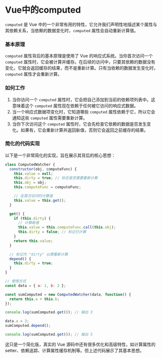 # Vue中的computed

`computed` 是 Vue 中的一个非常有用的特性，它允许我们声明性地描述某个属性与其依赖关系，当依赖的数据变化时，`computed` 属性会自动重新计算值。

### **基本原理**
`computed` 属性背后的基本原理是使用了 Vue 的响应式系统。当你首次访问一个 `computed` 属性时，它会被计算并缓存。在后续的访问中，只要其依赖的数据没有变化，它就会返回缓存的结果，而不是重新计算。只有当依赖的数据发生变化时，`computed` 属性才会重新计算。

### **如何工作**
1. 当你访问一个 `computed` 属性时，它会把自己添加到当前的依赖项列表中。这意味着这个 `computed` 属性现在依赖于任何被它访问的响应式数据。
2. 当一个响应式数据项变化时，它知道哪些 `computed` 属性依赖于它，所以它会通知这些 `computed` 属性需要重新计算。
3. 当你下次访问这个 `computed` 属性时，它会先检查它依赖的数据是否发生变化。如果有，它会重新计算并返回新值，否则它会返回之前缓存的结果。

### **简化的代码实现**
以下是一个非常简化的实现，旨在展示其背后的核心思想：
```javascript
class ComputedWatcher {
  constructor(obj, computeFunc) {
    this.value = null;
    this.dirty = true; // 标志是否需要重新计算
    this.obj = obj;
    this.computeFunc = computeFunc;

    // 在首次访问时计算值
    this.value = this.get();
  }

  get() {
    if (this.dirty) {
      // 计算新值
      this.value = this.computeFunc.call(this.obj);
      this.dirty = false; // 标记已计算
    }
    return this.value;
  }

  // 标记为 "dirty" 以便重新计算
  depend() {
    this.dirty = true;
  }
}

// 使用方式
const data = { a: 1, b: 2 };

const sumComputed = new ComputedWatcher(data, function() {
  return this.a + this.b;
});

console.log(sumComputed.get()); // 输出 3

data.a = 3;
sumComputed.depend();

console.log(sumComputed.get()); // 输出 5
```

这只是一个简化版，真实的 Vue 源码中还有很多优化和高级特性，如计算属性的 setter、依赖追踪、计算属性缓存机制等。但上述代码展示了其基本思想。

